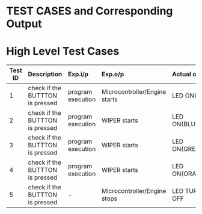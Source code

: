 # TEST CASES and Corresponding Output
# High Level Test Cases
| Test ID | Description | Exp.i/p | Exp.o/p | Actual o/p | STATUS | 
| --------|:------------|:--------|:--------|:-----------|:-------------| 
| 1 | check if the BUTTTON is pressed | program execution | Microcontroller/Engine starts | LED ON(RED)| PASS | 
| 2 | check if the BUTTTON is pressed | program execution | WIPER starts | LED ON(BLUE)| PASS | 
| 3 | check if the BUTTTON is pressed | program execution | WIPER starts | LED ON(GREEN)| PASS | 
| 4 | check if the BUTTTON is pressed | program execution | WIPER starts | LED ON(ORANGE)| PASS | 
| 5 | check if the BUTTTON is pressed | - | Microcontroller/Engine stops | LED TURNED OFF| PASS | 
